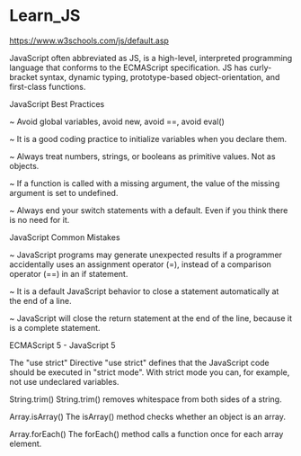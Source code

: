 # Learn_JS
https://www.w3schools.com/js/default.asp

JavaScript often abbreviated as JS, is a high-level, interpreted programming language that conforms to the ECMAScript specification. JS has curly-bracket syntax, dynamic typing, prototype-based object-orientation, and first-class functions.


JavaScript Best Practices

~ Avoid global variables, avoid new, avoid ==, avoid eval()

~ It is a good coding practice to initialize variables when you declare them.

~ Always treat numbers, strings, or booleans as primitive values. Not as objects.

~ If a function is called with a missing argument, the value of the missing argument is set to undefined.

~ Always end your switch statements with a default. Even if you think there is no need for it.


JavaScript Common Mistakes

~ JavaScript programs may generate unexpected results if a programmer accidentally uses an assignment operator (=), instead of a comparison operator (==) in an if statement.

~ It is a default JavaScript behavior to close a statement automatically at the end of a line.

~ JavaScript will close the return statement at the end of the line, because it is a complete statement.



ECMAScript 5 - JavaScript 5

The "use strict" Directive
"use strict" defines that the JavaScript code should be executed in "strict mode".
With strict mode you can, for example, not use undeclared variables.

String.trim()
String.trim() removes whitespace from both sides of a string.

Array.isArray()
The isArray() method checks whether an object is an array.

Array.forEach()
The forEach() method calls a function once for each array element.



